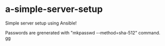 # a-simple-server-setup
Simple server setup using Ansible!

Passwords are grenerated with "mkpasswd --method=sha-512" command.
gg
